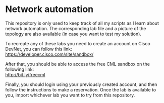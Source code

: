 # Network automation

This repository is only used to keep track of all my scripts as I learn about network automation. The corresponding lab file and a picture of the topology are also available (in case you want to test my solution).  

To recreate any of these labs you need to create an account on Cisco DevNet, you can follow this link:  
<https://developer.cisco.com/site/sandbox/>  

After that, you should be able to access the free CML sandbox on the following link:  
<http://bit.ly/freecml>  

Finally, you should login using your previously created account, and then follow the instructions to make a reservation. Once the lab is available to you, import whichever lab you want to try from this repository. 